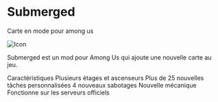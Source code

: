 # Submerged
Carte en mode pour among us



![Icon](https://github.com/Yougha789/Submerged/assets/151661172/fa2eca73-c180-4aac-9e36-6668a9c09cd0)


Submerged est un mod pour Among Us qui ajoute une nouvelle carte au jeu.

Caractéristiques
Plusieurs étages et ascenseurs
Plus de 25 nouvelles tâches personnalisées
4 nouveaux sabotages
Nouvelle mécanique
Fonctionne sur les serveurs officiels
